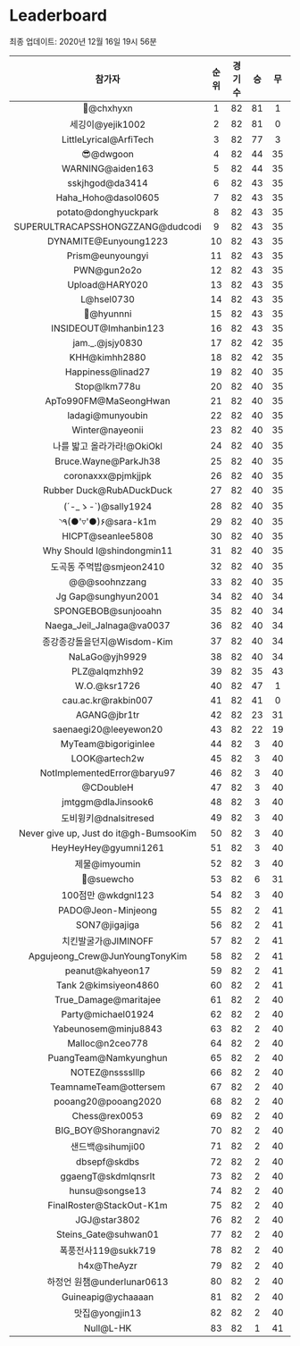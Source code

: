 # Leaderboard
최종 업데이트: 2020년 12월 16일 19시 56분




| 참가자 | 순위 | 경기수 | 승 | 무 | 패 | 승점 |
|:---:|:---:|:---:|:---:|:---:|:---:|:---:|
| 👑@chxhyxn | 1 | 82 | 81 | 1 | 0 | 244 |
| 세깅이@yejik1002 | 2 | 82 | 81 | 0 | 1 | 243 |
| LittleLyrical@ArfiTech | 3 | 82 | 77 | 3 | 2 | 234 |
| 😎@dwgoon | 4 | 82 | 44 | 35 | 3 | 167 |
| WARNING@aiden163 | 5 | 82 | 44 | 35 | 3 | 167 |
| sskjhgod@da3414 | 6 | 82 | 43 | 35 | 4 | 164 |
| Haha_Hoho@dasol0605 | 7 | 82 | 43 | 35 | 4 | 164 |
| potato@donghyuckpark | 8 | 82 | 43 | 35 | 4 | 164 |
| SUPERULTRACAPSSHONGZZANG@dudcodi | 9 | 82 | 43 | 35 | 4 | 164 |
| DYNAMITE@Eunyoung1223 | 10 | 82 | 43 | 35 | 4 | 164 |
| Prism@eunyoungyi | 11 | 82 | 43 | 35 | 4 | 164 |
| PWN@gun2o2o | 12 | 82 | 43 | 35 | 4 | 164 |
| Upload@HARY020 | 13 | 82 | 43 | 35 | 4 | 164 |
| L@hsel0730 | 14 | 82 | 43 | 35 | 4 | 164 |
| 🐻@hyunnni | 15 | 82 | 43 | 35 | 4 | 164 |
| INSIDEOUT@Imhanbin123 | 16 | 82 | 43 | 35 | 4 | 164 |
| jam._.@jsjy0830 | 17 | 82 | 42 | 35 | 5 | 161 |
| KHH@kimhh2880 | 18 | 82 | 42 | 35 | 5 | 161 |
| Happiness@linad27 | 19 | 82 | 40 | 35 | 7 | 155 |
| Stop@lkm778u | 20 | 82 | 40 | 35 | 7 | 155 |
| ApTo990FM@MaSeongHwan | 21 | 82 | 40 | 35 | 7 | 155 |
| ladagi@munyoubin | 22 | 82 | 40 | 35 | 7 | 155 |
| Winter@nayeonii | 23 | 82 | 40 | 35 | 7 | 155 |
| 나를 밟고 올라가라!@OkiOkl | 24 | 82 | 40 | 35 | 7 | 155 |
| Bruce.Wayne@ParkJh38 | 25 | 82 | 40 | 35 | 7 | 155 |
| coronaxxx@pjmkjjpk | 26 | 82 | 40 | 35 | 7 | 155 |
| Rubber Duck@RubADuckDuck | 27 | 82 | 40 | 35 | 7 | 155 |
| (´-_ゝ-`)@sally1924 | 28 | 82 | 40 | 35 | 7 | 155 |
| ◝٩(●'▿'●)۶@sara-k1m | 29 | 82 | 40 | 35 | 7 | 155 |
| HICPT@seanlee5808 | 30 | 82 | 40 | 35 | 7 | 155 |
| Why Should I@shindongmin11 | 31 | 82 | 40 | 35 | 7 | 155 |
| 도곡동 주먹밥@smjeon2410 | 32 | 82 | 40 | 35 | 7 | 155 |
| @@@soohnzzang | 33 | 82 | 40 | 35 | 7 | 155 |
| Jg Gap@sunghyun2001 | 34 | 82 | 40 | 34 | 8 | 154 |
| SPONGEBOB@sunjooahn | 35 | 82 | 40 | 34 | 8 | 154 |
| Naega_Jeil_Jalnaga@va0037 | 36 | 82 | 40 | 34 | 8 | 154 |
| 종강종강돌을던지@Wisdom-Kim | 37 | 82 | 40 | 34 | 8 | 154 |
| NaLaGo@yjh9929 | 38 | 82 | 40 | 34 | 8 | 154 |
| PLZ@alqmzhh92 | 39 | 82 | 35 | 43 | 4 | 148 |
| W.O.@ksr1726 | 40 | 82 | 47 | 1 | 34 | 142 |
| cau.ac.kr@rakbin007 | 41 | 82 | 41 | 0 | 41 | 123 |
| AGANG@jbr1tr | 42 | 82 | 23 | 31 | 28 | 100 |
| saenaegi20@leeyewon20 | 43 | 82 | 22 | 19 | 41 | 85 |
| MyTeam@bigoriginlee | 44 | 82 | 3 | 40 | 39 | 49 |
| LOOK@artech2w | 45 | 82 | 3 | 40 | 39 | 49 |
| NotImplementedError@baryu97 | 46 | 82 | 3 | 40 | 39 | 49 |
| @CDoubleH | 47 | 82 | 3 | 40 | 39 | 49 |
| jmtggm@dlaJinsook6 | 48 | 82 | 3 | 40 | 39 | 49 |
| 도비윙키@dnalsitresed | 49 | 82 | 3 | 40 | 39 | 49 |
| Never give up, Just do it@gh-BumsooKim | 50 | 82 | 3 | 40 | 39 | 49 |
| HeyHeyHey@gyumni1261 | 51 | 82 | 3 | 40 | 39 | 49 |
| 제물@imyoumin | 52 | 82 | 3 | 40 | 39 | 49 |
| 👏@suewcho | 53 | 82 | 6 | 31 | 45 | 49 |
| 100점만 @wkdgnl123 | 54 | 82 | 3 | 40 | 39 | 49 |
| PADO@Jeon-Minjeong | 55 | 82 | 2 | 41 | 39 | 47 |
| SON7@jigajiga | 56 | 82 | 2 | 41 | 39 | 47 |
| 치킨발굴가@JIMINOFF | 57 | 82 | 2 | 41 | 39 | 47 |
| Apgujeong_Crew@JunYoungTonyKim | 58 | 82 | 2 | 41 | 39 | 47 |
| peanut@kahyeon17 | 59 | 82 | 2 | 41 | 39 | 47 |
| Tank 2@kimsiyeon4860 | 60 | 82 | 2 | 41 | 39 | 47 |
| True_Damage@maritajee | 61 | 82 | 2 | 40 | 40 | 46 |
| Party@michael01924 | 62 | 82 | 2 | 40 | 40 | 46 |
| Yabeunosem@minju8843 | 63 | 82 | 2 | 40 | 40 | 46 |
| Malloc@n2ceo778 | 64 | 82 | 2 | 40 | 40 | 46 |
| PuangTeam@Namkyunghun | 65 | 82 | 2 | 40 | 40 | 46 |
| NOTEZ@nsssslllp | 66 | 82 | 2 | 40 | 40 | 46 |
| TeamnameTeam@ottersem | 67 | 82 | 2 | 40 | 40 | 46 |
| pooang20@pooang2020 | 68 | 82 | 2 | 40 | 40 | 46 |
| Chess@rex0053 | 69 | 82 | 2 | 40 | 40 | 46 |
| BIG_BOY@Shorangnavi2 | 70 | 82 | 2 | 40 | 40 | 46 |
| 샌드백@sihumji00 | 71 | 82 | 2 | 40 | 40 | 46 |
| dbsepf@skdbs | 72 | 82 | 2 | 40 | 40 | 46 |
| ggaengT@skdmlqnsrlt | 73 | 82 | 2 | 40 | 40 | 46 |
| hunsu@songse13 | 74 | 82 | 2 | 40 | 40 | 46 |
| FinalRoster@StackOut-K1m | 75 | 82 | 2 | 40 | 40 | 46 |
| JGJ@star3802 | 76 | 82 | 2 | 40 | 40 | 46 |
| Steins_Gate@suhwan01 | 77 | 82 | 2 | 40 | 40 | 46 |
| 폭풍전사119@sukk719 | 78 | 82 | 2 | 40 | 40 | 46 |
| h4x@TheAyzr | 79 | 82 | 2 | 40 | 40 | 46 |
| 하정언 원챔@underlunar0613 | 80 | 82 | 2 | 40 | 40 | 46 |
| Guineapig@ychaaaan | 81 | 82 | 2 | 40 | 40 | 46 |
| 맛집@yongjin13 | 82 | 82 | 2 | 40 | 40 | 46 |
| Null@L-HK | 83 | 82 | 1 | 41 | 40 | 44 |